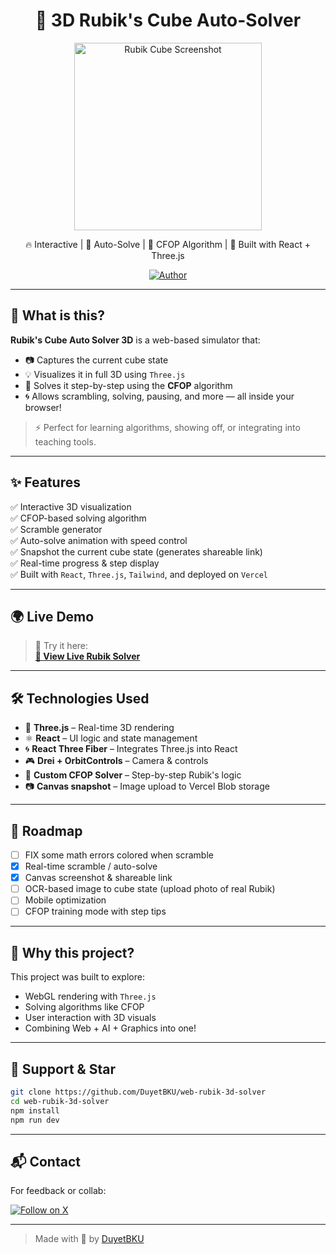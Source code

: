 
<h1 align="center">🤖 3D Rubik's Cube Auto-Solver</h1>

<p align="center">
  <a href="https://rubiks-cube-solver-nu.vercel.app">
  	<img src="https://i.postimg.cc/0NgC3jFv/Rubik-Solver.gif" width="300" alt="Rubik Cube Screenshot" />
  </a>
</p>

<p align="center">
  🔥 Interactive | 🚀 Auto-Solve | 🎯 CFOP Algorithm | 🧠 Built with React + Three.js
</p>

<p align="center">
  <a href="https://github.com/DuyetBKU">
    <img alt="Author" src="https://img.shields.io/badge/Author-DuyetBKU-blueviolet?style=flat-square" />
  </a>
</p>

---
 
## 🧩 What is this?

**Rubik's Cube Auto Solver 3D** is a web-based simulator that:
- 📷 Captures the current cube state
- 💡 Visualizes it in full 3D using `Three.js`
- 🤖 Solves it step-by-step using the **CFOP** algorithm
- 🌀 Allows scrambling, solving, pausing, and more — all inside your browser!

> ⚡ Perfect for learning algorithms, showing off, or integrating into teaching tools.

---

## ✨ Features

✅ Interactive 3D visualization  
✅ CFOP-based solving algorithm  
✅ Scramble generator  
✅ Auto-solve animation with speed control  
✅ Snapshot the current cube state (generates shareable link)  
✅ Real-time progress & step display  
✅ Built with `React`, `Three.js`, `Tailwind`, and deployed on `Vercel`

---

## 🌍 Live Demo

> 🧪 Try it here:  
**[🔗 View Live Rubik Solver](https://rubiks-cube-solver-nu.vercel.app)** 

---

## 🛠️ Technologies Used

- 🎨 **Three.js** – Real-time 3D rendering
- ⚛️ **React** – UI logic and state management
- 🌀 **React Three Fiber** – Integrates Three.js into React
- 🎮 **Drei + OrbitControls** – Camera & controls
- 🧠 **Custom CFOP Solver** – Step-by-step Rubik's logic
- 📷 **Canvas snapshot** – Image upload to Vercel Blob storage

---

## 🚧 Roadmap
- [ ] FIX some math errors colored when scramble
- [x] Real-time scramble / auto-solve
- [x] Canvas screenshot & shareable link
- [ ] OCR-based image to cube state (upload photo of real Rubik)
- [ ] Mobile optimization
- [ ] CFOP training mode with step tips

---

## 💬 Why this project?

This project was built to explore:
- WebGL rendering with `Three.js`
- Solving algorithms like CFOP
- User interaction with 3D visuals
- Combining Web + AI + Graphics into one!


---

## 🙌 Support & Star


```bash
git clone https://github.com/DuyetBKU/web-rubik-3d-solver
cd web-rubik-3d-solver
npm install
npm run dev
```

---

## 📬 Contact

For feedback or collab:  
<p align="left">
  <a href="https://x.com/DUYET_CAO1" target="_blank">
    <img src="https://img.shields.io/badge/Follow-X-black?style=for-the-badge&logo=X&logoColor=white" alt="Follow on X" />
  </a>
</p>


---

> Made with 💙 by [DuyetBKU](https://github.com/DuyetBKU)
